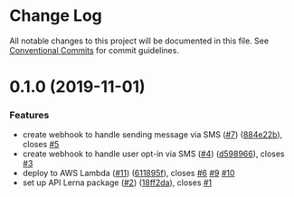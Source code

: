 # Change Log

All notable changes to this project will be documented in this file.
See [Conventional Commits](https://conventionalcommits.org) for commit guidelines.

# 0.1.0 (2019-11-01)


### Features

* create webhook to handle sending message via SMS ([#7](https://github.com/tinker-hub/patxt/issues/7)) ([884e22b](https://github.com/tinker-hub/patxt/commit/884e22bf5a9111adac0c7af112727613ec42a38d)), closes [#5](https://github.com/tinker-hub/patxt/issues/5)
* create webhook to handle user opt-in via SMS ([#4](https://github.com/tinker-hub/patxt/issues/4)) ([d598966](https://github.com/tinker-hub/patxt/commit/d59896602190f5d4d643f6c31ae05972a83327dd)), closes [#3](https://github.com/tinker-hub/patxt/issues/3)
* deploy to AWS Lambda ([#11](https://github.com/tinker-hub/patxt/issues/11)) ([611895f](https://github.com/tinker-hub/patxt/commit/611895fd5c692e5592c2803c0738cadea8209c53)), closes [#6](https://github.com/tinker-hub/patxt/issues/6) [#9](https://github.com/tinker-hub/patxt/issues/9) [#10](https://github.com/tinker-hub/patxt/issues/10)
* set up API Lerna package ([#2](https://github.com/tinker-hub/patxt/issues/2)) ([18ff2da](https://github.com/tinker-hub/patxt/commit/18ff2da4b411e8e17ac4cba42057a2e7ef3091a6)), closes [#1](https://github.com/tinker-hub/patxt/issues/1)
